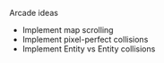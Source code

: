 ﻿Arcade ideas
- Implement map scrolling
- Implement pixel-perfect collisions 
- Implement Entity vs Entity collisions
